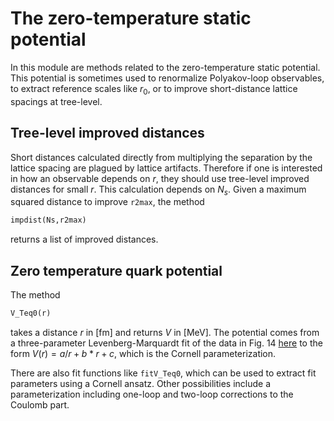 # The zero-temperature static potential

In this module are methods related to the zero-temperature static potential. This potential is sometimes used to
renormalize Polyakov-loop observables, to extract reference scales like $r_0$, or to improve short-distance
lattice spacings at tree-level.

## Tree-level improved distances
Short distances calculated directly from multiplying the separation by the lattice 
spacing are plagued by lattice artifacts. Therefore if one is interested in how an observable depends on $r$, they
should use tree-level improved distances for small $r$. This calculation depends on $N_s$. Given a maximum
squared distance to improve `r2max`, the method
```Python
impdist(Ns,r2max)
```
returns a list of improved distances.

## Zero temperature quark potential
The method
```Python
V_Teq0(r)
```
takes a distance $r$ in [fm] and returns $V$ in [MeV]. The potential comes from a three-parameter Levenberg-Marquardt 
fit of the data in Fig. 14 [here](https://journals.aps.org/prd/abstract/10.1103/PhysRevD.90.094503) to the 
form $V(r)=a/r+b*r+c$, which is the Cornell parameterization.

There are also fit functions like `fitV_Teq0`, which can be used to extract fit parameters using a Cornell ansatz.
Other possibilities include a parameterization including one-loop and two-loop corrections to the Coulomb part.

